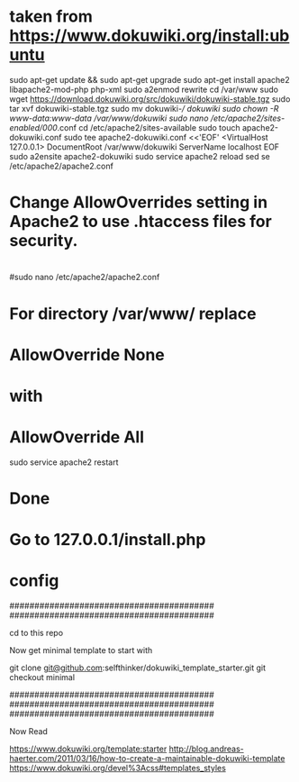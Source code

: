 # taken from https://www.dokuwiki.org/install:ubuntu

sudo apt-get update && sudo apt-get upgrade
sudo apt-get install apache2 libapache2-mod-php php-xml
sudo a2enmod rewrite
cd /var/www
sudo wget https://download.dokuwiki.org/src/dokuwiki/dokuwiki-stable.tgz
sudo tar xvf dokuwiki-stable.tgz
sudo mv dokuwiki-*/ dokuwiki
sudo chown -R www-data:www-data /var/www/dokuwiki
sudo nano /etc/apache2/sites-enabled/000*.conf
cd /etc/apache2/sites-available
sudo touch apache2-dokuwiki.conf
sudo tee apache2-dokuwiki.conf <<'EOF'
<VirtualHost 127.0.0.1>
        DocumentRoot /var/www/dokuwiki
 	ServerName localhost
</VirtualHost>
EOF
sudo a2ensite apache2-dokuwiki
sudo service apache2 reload
sed se /etc/apache2/apache2.conf
#  Change AllowOverrides setting in Apache2 to use .htaccess files for security.
#
#sudo nano /etc/apache2/apache2.conf
#
#    For directory /var/www/ replace
#    AllowOverride None
#    with
#    AllowOverride All
sudo service apache2 restart



# Done
# Go to 127.0.0.1/install.php
# config

#########################################
#########################################

cd to this repo

Now get minimal template to start with

git clone git@github.com:selfthinker/dokuwiki_template_starter.git
git checkout minimal

#########################################
#########################################
#########################################

Now Read

https://www.dokuwiki.org/template:starter
http://blog.andreas-haerter.com/2011/03/16/how-to-create-a-maintainable-dokuwiki-template
https://www.dokuwiki.org/devel%3Acss#templates_styles



